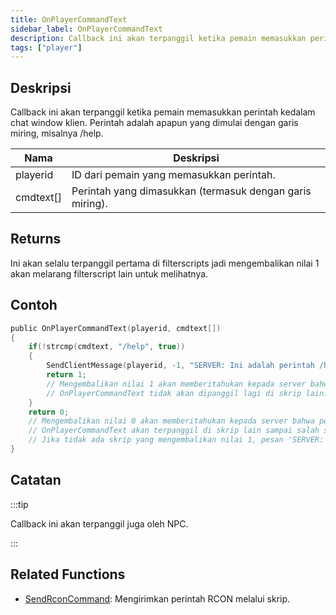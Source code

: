 ```yaml
---
title: OnPlayerCommandText
sidebar_label: OnPlayerCommandText
description: Callback ini akan terpanggil ketika pemain memasukkan perintah kedalam chat window klien.
tags: ["player"]
---
```


## Deskripsi

Callback ini akan terpanggil ketika pemain memasukkan perintah kedalam chat window klien. Perintah adalah apapun yang dimulai dengan garis miring, misalnya /help.

| Nama      | Deskripsi                                                |
| --------- | -------------------------------------------------------- |
| playerid  | ID dari pemain yang memasukkan perintah.                 |
| cmdtext[] | Perintah yang dimasukkan (termasuk dengan garis miring). |

## Returns

Ini akan selalu terpanggil pertama di filterscripts jadi mengembalikan nilai 1 akan melarang filterscript lain untuk melihatnya.

## Contoh

```c
public OnPlayerCommandText(playerid, cmdtext[])
{
    if(!strcmp(cmdtext, "/help", true))
    {
        SendClientMessage(playerid, -1, "SERVER: Ini adalah perintah /help");
        return 1;
        // Mengembalikan nilai 1 akan memberitahukan kepada server bahwa perintah berhasil diproses.
        // OnPlayerCommandText tidak akan dipanggil lagi di skrip lain.
    }
    return 0;
    // Mengembalikan nilai 0 akan memberitahukan kepada server bahwa perintah belum diproses oleh skrip ini.
    // OnPlayerCommandText akan terpanggil di skrip lain sampai salah satunya mengembalikan nilai 1.
    // Jika tidak ada skrip yang mengembalikan nilai 1, pesan 'SERVER: Unknown Command' akan muncuk kepada player.
}
```

## Catatan

:::tip

Callback ini akan terpanggil juga oleh NPC.

:::

## Related Functions

- [SendRconCommand](../functions/SendRconCommand.md): Mengirimkan perintah RCON melalui skrip.
